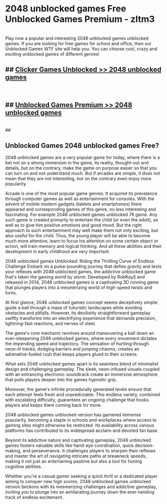 # 2048 unblocked games  Free Unblocked Games Premium - zltm3 <br>
<br>
Play now a popular and interesting 2048 unblocked games unblocked games. If you are looking for free games for school and office, then our Unblocked Games WTF site will help you. You can choose cool, crazy and exciting unblocked games of different genres!


## ##  [Clicker Games Unblocked >> 2048 unblocked games](http://freeplayer.one?title=2048_unblocked_games&ref=UGames)
  <br>

##  ## [Unblocked Games Premium >> 2048 unblocked games](http://freeplayer.one?title=2048_unblocked_games&ref=UGames)
  <br>
  ##



## Unblocked Games 2048 unblocked games Free?

2048 unblocked games are a very popular game for today, where there is a bet not on a strong immersion in the game, its reality, thought-out and details, but on the contrary, make the game on purpose easier so that you can turn on and not understand much. But if arcades are simple, it does not mean that they are not interesting, but on the contrary even enjoy more popularity.

Arcade is one of the most popular game genres. It acquired its prevalence through computer games as well as entertainment for consoles. With the advent of mobile modern gadgets (tablets and smartphones) there appeared and corresponding games of this genre, no less interesting and fascinating. For example 2048 unblocked games unblocked 76 game. Any such game is created primarily to entertain the child (or even the adult), as well as to give him positive emotions and good mood. But the right approach to such entertainment may well make them not only exciting, but also useful for the child. Thus, the young player will be able to become much more attentive, learn to focus his attention on some certain object or action, will train memory and logical thinking. And all these abilities and their development in early childhood are very important.

2048 unblocked games Unblocked: Riding the Thrilling Curve of Endless Challenge
Embark on a pulse-pounding journey that defies gravity and tests your reflexes with 2048 unblocked games, the addictive unblocked game that's taken the gaming world by storm. Developed by RobKayS and released in 2014, 2048 unblocked games is a captivating 3D running game that plunges players into a mesmerizing world of high-speed twists and turns.

At first glance, 2048 unblocked games concept seems deceptively simple: guide a ball through a maze of futuristic landscapes while avoiding obstacles and pitfalls. However, its devilishly straightforward gameplay swiftly transforms into an electrifying experience that demands precision, lightning-fast reactions, and nerves of steel.

The game's core mechanic revolves around maneuvering a ball down an ever-steepening 2048 unblocked games, where every movement dictates the impending speed and trajectory. The sensation of hurtling through neon-lit tracks, dodging barriers and jumping chasms, creates an adrenaline-fueled rush that keeps players glued to their screens.

What sets 2048 unblocked games apart is its seamless blend of minimalist design and challenging gameplay. The sleek, neon-infused visuals coupled with an entrancing electronic soundtrack create an immersive atmosphere that pulls players deeper into the games hypnotic grip.

Moreover, the game's infinite procedurally generated levels ensure that each attempt feels fresh and unpredictable. This endless variety, combined with escalating difficulty, guarantees an ongoing challenge that hooks players and keeps them coming back for more.

2048 unblocked games unblocked version has garnered immense popularity, becoming a staple in schools and workplaces where access to gaming sites might otherwise be restricted. Its availability across various platforms has contributed to its widespread acclaim and devoted fan base.

Beyond its addictive nature and captivating gameplay, 2048 unblocked games fosters valuable skills like hand-eye coordination, quick decision-making, and perseverance. It challenges players to sharpen their reflexes and master the art of navigating intricate paths at breakneck speeds, making it not just an entertaining pastime but also a tool for honing cognitive abilities.

Whether you're a casual gamer seeking a quick thrill or a dedicated player aiming to conquer new high scores, 2048 unblocked games unblocked version beckons with its mesmerizing challenges and addictive gameplay, inviting you to plunge into an exhilarating journey down the ever-twisting track of endless excitement.